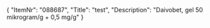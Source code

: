 {
  "ItemNr": "088687",
  "Title": "test",
  "Description": "Daivobet, gel 50 mikrogram/g + 0,5 mg/g"
}